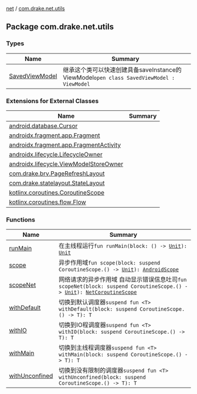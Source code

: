 [net](../index.md) / [com.drake.net.utils](./index.md)

## Package com.drake.net.utils

### Types

| Name | Summary |
|---|---|
| [SavedViewModel](-saved-view-model/index.md) | 继承这个类可以快速创建具备saveInstance的ViewModel`open class SavedViewModel : ViewModel` |

### Extensions for External Classes

| Name | Summary |
|---|---|
| [android.database.Cursor](android.database.-cursor/index.md) |  |
| [androidx.fragment.app.Fragment](androidx.fragment.app.-fragment/index.md) |  |
| [androidx.fragment.app.FragmentActivity](androidx.fragment.app.-fragment-activity/index.md) |  |
| [androidx.lifecycle.LifecycleOwner](androidx.lifecycle.-lifecycle-owner/index.md) |  |
| [androidx.lifecycle.ViewModelStoreOwner](androidx.lifecycle.-view-model-store-owner/index.md) |  |
| [com.drake.brv.PageRefreshLayout](com.drake.brv.-page-refresh-layout/index.md) |  |
| [com.drake.statelayout.StateLayout](com.drake.statelayout.-state-layout/index.md) |  |
| [kotlinx.coroutines.CoroutineScope](kotlinx.coroutines.-coroutine-scope/index.md) |  |
| [kotlinx.coroutines.flow.Flow](kotlinx.coroutines.flow.-flow/index.md) |  |

### Functions

| Name | Summary |
|---|---|
| [runMain](run-main.md) | 在主线程运行`fun runMain(block: () -> `[`Unit`](https://kotlinlang.org/api/latest/jvm/stdlib/kotlin/-unit/index.html)`): `[`Unit`](https://kotlinlang.org/api/latest/jvm/stdlib/kotlin/-unit/index.html) |
| [scope](scope.md) | 异步作用域`fun scope(block: suspend CoroutineScope.() -> `[`Unit`](https://kotlinlang.org/api/latest/jvm/stdlib/kotlin/-unit/index.html)`): `[`AndroidScope`](../com.drake.net.scope/-android-scope/index.md) |
| [scopeNet](scope-net.md) | 网络请求的异步作用域 自动显示错误信息吐司`fun scopeNet(block: suspend CoroutineScope.() -> `[`Unit`](https://kotlinlang.org/api/latest/jvm/stdlib/kotlin/-unit/index.html)`): `[`NetCoroutineScope`](../com.drake.net.scope/-net-coroutine-scope/index.md) |
| [withDefault](with-default.md) | 切换到默认调度器`suspend fun <T> withDefault(block: suspend CoroutineScope.() -> T): T` |
| [withIO](with-i-o.md) | 切换到IO程调度器`suspend fun <T> withIO(block: suspend CoroutineScope.() -> T): T` |
| [withMain](with-main.md) | 切换到主线程调度器`suspend fun <T> withMain(block: suspend CoroutineScope.() -> T): T` |
| [withUnconfined](with-unconfined.md) | 切换到没有限制的调度器`suspend fun <T> withUnconfined(block: suspend CoroutineScope.() -> T): T` |
